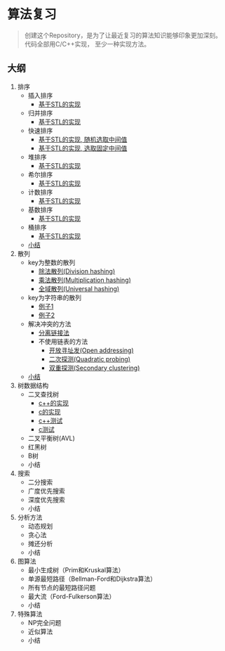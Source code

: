 # 算法复习

> 创建这个Repository，是为了让最近复习的算法知识能够印象更加深刻。 
> 代码全部用C/C++实现， 至少一种实现方法。

## 大纲

1. 排序
    * 插入排序
        * [基于STL的实现](https://github.com/jing4seven/algorithm/blob/master/sort/insertsort.cc)
    * 归并排序
        * [基于STL的实现](https://github.com/jing4seven/algorithm/blob/master/sort/mergesort.cc)
    * 快速排序
        * [基于STL的实现, 随机选取中间值](https://github.com/jing4seven/algorithm/blob/master/sort/quicksort.cc)
        * [基于STL的实现, 选取固定中间值](https://github.com/jing4seven/algorithm/blob/master/sort/quicksort2.cc)
    * 堆排序
        * [基于STL的实现](https://github.com/jing4seven/algorithm/blob/master/sort/heapsort.cc)
    * 希尔排序
        * [基于STL的实现](https://github.com/jing4seven/algorithm/blob/master/sort/shellsort.cc)
    * 计数排序
        * [基于STL的实现](https://github.com/jing4seven/algorithm/blob/master/sort/countsort.cc)
    * 基数排序
        * [基于STL的实现](https://github.com/jing4seven/algorithm/blob/master/sort/radixsort.cc)
    * 桶排序
        * [基于STL的实现](https://github.com/jing4seven/algorithm/blob/master/sort/bucksort.cc)
    * [小结](https://github.com/jing4seven/algorithm/blob/master/sort/summary.md)
2. 散列
    * key为整数的散列
        * [除法散列(Division hashing)](https://github.com/jing4seven/algorithm/blob/master/hash/divi.hash.cc)
        * [乘法散列(Multiplication hashing)](https://github.com/jing4seven/algorithm/blob/master/hash/mult.hash.cc)
        * [全域散列(Universal hashing)](https://github.com/jing4seven/algorithm/blob/master/hash/uni.hash.cc)
    * key为字符串的散列
        * [例子1](https://github.com/jing4seven/algorithm/blob/master/hash/str.hash.ins1.cc)
        * [例子2](https://github.com/jing4seven/algorithm/blob/master/hash/str.hash.ins2.cc)
    * 解决冲突的方法
        * [分离链接法](https://github.com/jing4seven/algorithm/blob/master/hash/linked.list.hashtable.cc)
        * 不使用链表的方法
            * [开放寻址发(Open addressing)](https://github.com/jing4seven/algorithm/blob/master/hash/open.addressing.cc)
            * [二次探测(Quadratic probing)](https://github.com/jing4seven/algorithm/blob/master/hash/quadratic.probing.cc)
            * [双重探测(Secondary clustering)](https://github.com/jing4seven/algorithm/blob/master/hash/secondary.clustering.cc)
    * [小结](https://github.com/jing4seven/algorithm/blob/master/hash/summary.md)
3. 树数据结构
    * 二叉查找树
        * [c++的实现](https://github.com/jing4seven/algorithm/blob/master/tree/search.tree.cc)
        * [c的实现](https://github.com/jing4seven/algorithm/blob/master/tree/search.tree.c)
        * [c++测试](https://github.com/jing4seven/algorithm/blob/master/tree/test.for.search.tree.cc)
        * [c测试](https://github.com/jing4seven/algorithm/blob/master/tree/test.for.search.tree.c)
    * 二叉平衡树(AVL)
    * 红黑树
    * B树
    * 小结
4. 搜索
    * 二分搜索
    * 广度优先搜索
    * 深度优先搜索
    * 小结
5. 分析方法
    * 动态规划
    * 贪心法
    * 摊还分析
    * 小结
6. 图算法
    * 最小生成树（Prim和Kruskal算法）
    * 单源最短路径（Bellman-Ford和Dijkstra算法）
    * 所有节点的最短路径问题
    * 最大流（Ford-Fulkerson算法）
    * 小结
7. 特殊算法
    * NP完全问题
    * 近似算法
    * 小结


